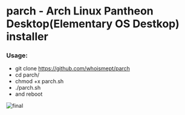 # parch - Arch Linux Pantheon Desktop(Elementary OS Destkop) installer
### Usage:
- git clone https://github.com/whoismept/parch
- cd parch/
- chmod +x parch.sh
- ./parch.sh
- and reboot


![final](https://user-images.githubusercontent.com/16276600/163576736-0bb3cebe-459f-46f5-92c6-baf5d648b641.png)
